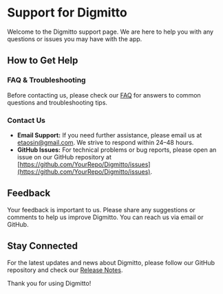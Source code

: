 # Support for Digmitto

Welcome to the Digmitto support page. We are here to help you with any questions or issues you may have with the app.

## How to Get Help

### FAQ & Troubleshooting
Before contacting us, please check our [FAQ](./FAQ.md) for answers to common questions and troubleshooting tips.

### Contact Us
- **Email Support:** If you need further assistance, please email us at [etaosin@gmail.com](mailto:etaosin@gmail.com). We strive to respond within 24–48 hours.
- **GitHub Issues:** For technical problems or bug reports, please open an issue on our GitHub repository at [https://github.com/YourRepo/Digmitto/issues](https://github.com/YourRepo/Digmitto/issues).

## Feedback

Your feedback is important to us. Please share any suggestions or comments to help us improve Digmitto. You can reach us via email or GitHub.

## Stay Connected

For the latest updates and news about Digmitto, please follow our GitHub repository and check our [Release Notes](link-to-release-notes).

Thank you for using Digmitto!
